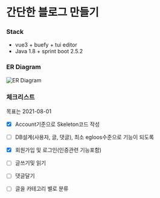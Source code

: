 간단한 블로그 만들기
=============

### Stack
- vue3 + buefy + tui editor
- Java 1.8 + sprint boot 2.5.2

### ER Diagram
![ER Diagram](https://user-images.githubusercontent.com/18114747/124394425-65299e00-dd3a-11eb-8519-73559a1059bb.jpg)

### 체크리스트
목표는 2021-08-01
- [x] Account기준으로 Skeleton코드 작성
- [ ] DB설계(사용자, 글, 댓글), 최소 egloos수준으로 기능이 되도록
- [x] 회원가입 및 로그인(인증관련 기능포함)
- [ ] 글쓰기및 읽기
- [ ] 댓글달기
- [ ] 글을 카테고리 별로 분류

